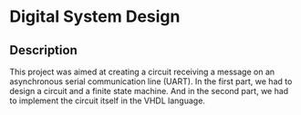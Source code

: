# Digital System Design

## Description

This project was aimed at creating a circuit receiving a message on an asynchronous serial communication line (UART).
In the first part, we had to design a circuit and a finite state machine.
And in the second part, we had to implement the circuit itself in the VHDL language.
